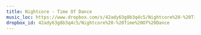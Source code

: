 ```yaml
---
title: Nightcore - Time Of Dance
music_loc: https://www.dropbox.com/s/42ady63g8b3q4c5/Nightcore%20-%20Time%20Of%20Dance?dl=0
dropbox_id: 42ady63g8b3q4c5/Nightcore%20-%20Time%20Of%20Dance
---
```

